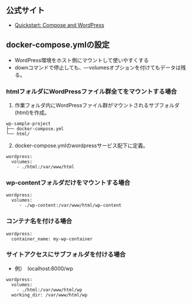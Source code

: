 ## 公式サイト
- [Quickstart: Compose and WordPress](https://docs.docker.com/compose/wordpress/)

## docker-compose.ymlの設定

- WordPress環境をホスト側にマウントして使いやすくする
 - downコマンドで停止しても、–-volumesオプションを付けてもデータは残る。

### htmlフォルダにWordPressファイル群全てをマウントする場合

1. 作業フォルダ内にWordPressファイル群がマウントされるサブフォルダ(html)を作成。
```
wp-sample-project
├── docker-compose.yml
└── html/
```

2. docker-compose.ymlのwordpressサービス配下に定義。
```
wordpress:
  volumes:
    - ./html:/var/www/html
```

### wp-contentフォルダだけをマウントする場合
```
wordpress:
  volumes:
     - ./wp-content:/var/www/html/wp-content
```

### コンテナ名を付ける場合
```
wordpress:
  container_name: my-wp-container
```

### サイトアクセスにサブフォルダを付ける場合
- 例）　localhost:8000/wp

```
wordpress:
  volumes:
    - ./html:/var/www/html/wp
  working_dir: /var/www/html/wp
 ```

